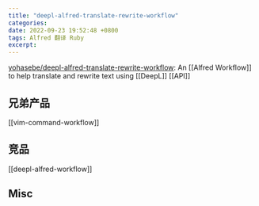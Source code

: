 ```yaml
---
title: "deepl-alfred-translate-rewrite-workflow"
categories: 
date: 2022-09-23 19:52:48 +0800
tags: Alfred 翻译 Ruby
excerpt: 
---
```




[yohasebe/deepl-alfred-translate-rewrite-workflow](https://github.com/yohasebe/deepl-alfred-translate-rewrite-workflow): An [[Alfred Workflow]] to help translate and rewrite text using [[DeepL]] [[API]]




## 兄弟产品



[[vim-command-workflow]]


## 竞品

[[deepl-alfred-workflow]]



## Misc






